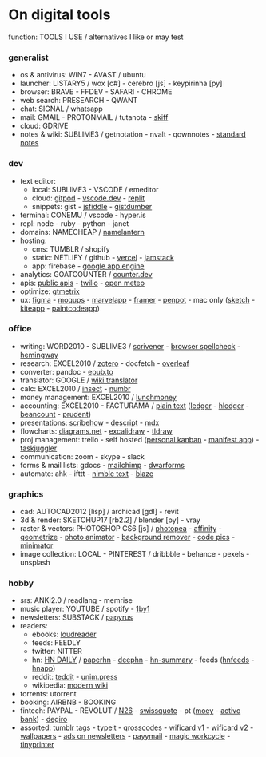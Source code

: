 # On digital tools

function: TOOLS I USE / alternatives I like or may test

### generalist

- os & antivirus: WIN7 - AVAST / ubuntu
- launcher: LISTARY5 / wox [c#] - cerebro [js] - keypirinha [py]
- browser: BRAVE - FFDEV - SAFARI - CHROME
- web search: PRESEARCH - QWANT
- chat: SIGNAL / whatsapp
- mail: GMAIL - PROTONMAIL / tutanota - [skiff](https://skiff.com)
- cloud: GDRIVE 
- notes & wiki: SUBLIME3 / getnotation - nvalt - qownnotes - [standard notes](https://standardnotes.org)

### dev

- text editor:
	- local: SUBLIME3 - VSCODE / emeditor
	- cloud: [gitpod](https://www.gitpod.io) - [vscode.dev](https://vscode.dev) - [replit](https://repl.it) 
	- snippets: gist - [jsfiddle](https://jsfiddle.net) - [gistdumber](https://gist.dumber.app)
- terminal: CONEMU / vscode - hyper.is
- repl: node - ruby - python - janet
- domains: NAMECHEAP / [namelantern](https://namelantern.com)
- hosting:
	- cms: TUMBLR / shopify
	- static: NETLIFY / github - [vercel](https://vercel.com) - [jamstack](https://jamstack.org/generators)
	- app: firebase - [google app engine](https://cloud.google.com/appengine)
- analytics: GOATCOUNTER / [counter.dev](https://counter.dev)
- apis: [public apis](https://github.com/public-apis/public-apis) - [twilio](https://www.twilio.com) - [open meteo](https://open-meteo.com/en/docs)
- optimize: [gtmetrix](https://gtmetrix.com)
- ux: [figma](https://www.figma.com) - [moqups](https://moqups.com) - [marvelapp](https://marvelapp.com) - [framer](https://www.framer.com) - [penpot](https://penpot.app) - mac only ([sketch](https://www.sketch.com) - [kiteapp](https://kiteapp.co/) - [paintcodeapp](https://www.paintcodeapp.com))

### office

- writing: WORD2010 - SUBLIME3 / [scrivener](https://www.literatureandlatte.com/scrivener/overview) - [browser spellcheck](https://languagetool.org/spellchecking-portuguese) - [hemingway](www.hemingwayapp.com)
- research: EXCEL2010 / [zotero](https://www.zotero.org) - docfetch - [overleaf](https://www.overleaf.com)
- converter: pandoc - [epub.to](https://epub.to)
- translator: GOOGLE / [wiki translator](https://wikitranslator.github.io)
- calc: EXCEL2010 / [insect](https://insect.sh) - [numbr](https://numbr.dev)
- money management: EXCEL2010 / [lunchmoney](https://lunchmoney.app)
- accounting: EXCEL2010 - FACTURAMA / [plain text](https://plaintextaccounting.org) ([ledger](https://www.ledger-cli.org) - [hledger](https://hledger.org) - [beancount](https://awesome-beancount.com) - [prudent](https://prudent.me))
- presentations: [scribehow](https://scribehow.com) - [descript](https://www.descript.com) - [mdx](https://mdxjs.com) 
- flowcharts: [diagrams.net](https://app.diagrams.net) - [excalidraw](https://excalidraw.com) - [tldraw](https://www.tldraw.com)
- proj management: trello - self hosted ([personal kanban](https://personalkanban.js.org) - [manifest app](https://www.manifest.app)) - [taskjuggler](https://taskjuggler.org)
- communication: zoom - skype - slack
- forms & mail lists: gdocs - [mailchimp](https://mailchimp.com) - [dwarforms](https://dwarform.pages.dev)
- automate: ahk - ifttt - [nimble text](https://nimbletext.com) - [blaze](https://blaze.today)

### graphics

- cad: AUTOCAD2012 [lisp] / archicad [gdl] - revit
- 3d & render: SKETCHUP17 [rb2.2] / blender [py] - vray
- raster & vectors: PHOTOSHOP CS6 [js] / [photopea](https://www.photopea.com) - [affinity](https://affinity.serif.com) - [geometrize](https://www.geometrize.co.uk) - [photo animator](https://www.myheritage.com.pt/deep-nostalgia) - [background remover](https://www.photoroom.com/background-remover) - [code pics](https://carbon.now.sh) - [minimator](https://minimator.app)
- image collection: LOCAL - PINTEREST / dribbble - behance - pexels - unsplash

### hobby

- srs: ANKI2.0 / readlang - memrise
- music player: YOUTUBE / spotify - [1by1](https://mpesch3.de/1by1.html)
- newsletters: SUBSTACK / [papyrus](https://papyrus.so)
- readers:
	- ebooks: [loudreader](https://www.loudreader.com)
	- feeds: FEEDLY
	- twitter: NITTER
	- hn: [HN DAILY](https://www.daemonology.net/hn-daily) / [paperhn](https://www.wolfgangfaust.com/project/paper-hn) - [deephn](https://deephn.org) - [hn-summary](https://hn-summary.github.io) - feeds ([hnfeeds](https://hnrss.github.io) - [hnapp](https://hnapp.com))
	- reddit: [teddit](https://teddit.net) - [unim.press](https://unim.press)
	- wikipedia: [modern wiki](https://www.modernwiki.app)
- torrents: utorrent 
- booking: AIRBNB - BOOKING
- fintech: PAYPAL - REVOLUT / [N26](https://n26.com) - [swissquote](https://en.swissquote.com) - pt ([moey](https://www.moey.pt) - [activo bank](https://www.activobank.pt)) - [degiro](https://www.degiro.pt) 
- assorted: [tumblr tags](https://tags.circumfluo.us) - [typeit](https://typeitjs.com) - [qrosscodes](https://qrosscodes.com) - [wificard v1](https://wificard.io) - [wificard v2](https://zdgeier.github.io/wifi-code) - [wallpapers](https://tanck.nl/wallpaper) - [ads on newsletters](https://upstart.me/search/index.php) - [payymail](https://payymail.com) - [magic workcycle](http://www.magicworkcycle.com) - [tinyprinter](https://tinyprinter.club)